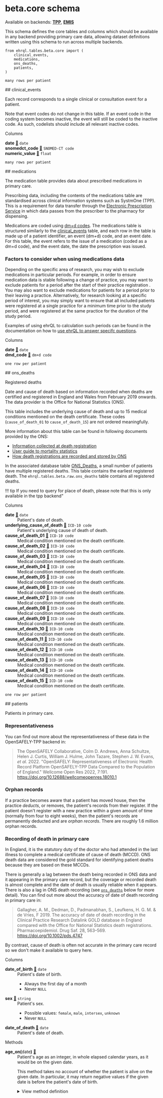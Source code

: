 # <strong>beta.core</strong> schema

Available on backends: [**TPP**](../../backends#tpp), [**EMIS**](../../backends#emis)

This schema defines the core tables and columns which should be available in any backend
providing primary care data, allowing dataset definitions written using this schema to
run across multiple backends.

``` {.python .copy title='To use this schema in an ehrQL file:'}
from ehrql.tables.beta.core import (
    clinical_events,
    medications,
    ons_deaths,
    patients,
)
```

<p class="dimension-indicator"><code>many rows per patient</code></p>
## clinical_events

Each record corresponds to a single clinical or consultation event for a patient.

Note that event codes do not change in this table. If an event code in the coding
system becomes inactive, the event will still be coded to the inactive code.
As such, codelists should include all relevant inactive codes.
<div markdown="block" class="definition-list-wrapper">
  <div class="title">Columns</div>
  <dl markdown="block">
<div markdown="block">
  <dt id="clinical_events.date">
    <strong>date</strong>
    <a class="headerlink" href="#clinical_events.date" title="Permanent link">🔗</a>
    <code>date</code>
  </dt>
  <dd markdown="block">


  </dd>
</div>

<div markdown="block">
  <dt id="clinical_events.snomedct_code">
    <strong>snomedct_code</strong>
    <a class="headerlink" href="#clinical_events.snomedct_code" title="Permanent link">🔗</a>
    <code>SNOMED-CT code</code>
  </dt>
  <dd markdown="block">


  </dd>
</div>

<div markdown="block">
  <dt id="clinical_events.numeric_value">
    <strong>numeric_value</strong>
    <a class="headerlink" href="#clinical_events.numeric_value" title="Permanent link">🔗</a>
    <code>float</code>
  </dt>
  <dd markdown="block">


  </dd>
</div>

  </dl>
</div>


<p class="dimension-indicator"><code>many rows per patient</code></p>
## medications

The medication table provides data about prescribed medications in primary care.

Prescribing data, including the contents of the medications table are standardised
across clinical information systems such as SystmOne (TPP). This is a requirement
for data transfer through the
[Electronic Prescription Service](https://digital.nhs.uk/services/electronic-prescription-service/)
in which data passes from the prescriber to the pharmacy for dispensing.

Medications are coded using
[dm+d codes](https://www.bennett.ox.ac.uk/blog/2019/08/what-is-the-dm-d-the-nhs-dictionary-of-medicines-and-devices/).
The medications table is structured similarly to the [clinical_events](#clinical_events)
table, and each row in the table is made up of a patient identifier, an event (dm+d)
code, and an event date. For this table, the event refers to the issue of a medication
(coded as a dm+d code), and the event date, the date the prescription was issued.

### Factors to consider when using medications data

Depending on the specific area of research, you may wish to exclude medications
in particular periods. For example, in order to ensure medication data is stable
following a change of practice, you may want to exclude patients for a period after
the start of their practice registration . You may also want to
exclude medications for patients for a period prior to their leaving a practice.
Alternatively, for research looking at a specific period of
interest, you may simply want to ensure that all included patients were registered
at a single practice for a minimum time prior to the study period, and were
registered at the same practice for the duration of the study period.

Examples of using ehrQL to calculation such periods can be found in the documentation
on how to
[use ehrQL to answer specifc questions](../../../how-to/examples#excluding-medications-for-patients-who-have-transferred-between-practices).
<div markdown="block" class="definition-list-wrapper">
  <div class="title">Columns</div>
  <dl markdown="block">
<div markdown="block">
  <dt id="medications.date">
    <strong>date</strong>
    <a class="headerlink" href="#medications.date" title="Permanent link">🔗</a>
    <code>date</code>
  </dt>
  <dd markdown="block">


  </dd>
</div>

<div markdown="block">
  <dt id="medications.dmd_code">
    <strong>dmd_code</strong>
    <a class="headerlink" href="#medications.dmd_code" title="Permanent link">🔗</a>
    <code>dm+d code</code>
  </dt>
  <dd markdown="block">


  </dd>
</div>

  </dl>
</div>


<p class="dimension-indicator"><code>one row per patient</code></p>
## ons_deaths

Registered deaths

Date and cause of death based on information recorded when deaths are
certified and registered in England and Wales from February 2019 onwards.
The data provider is the Office for National Statistics (ONS).

This table includes the underlying cause of death and up to 15 medical conditions mentioned on the death certificate.
These codes (`cause_of_death_01` to `cause_of_death_15`) are not ordered meaningfully.

More information about this table can be found in following documents provided by the ONS:

- [Information collected at death registration](https://www.ons.gov.uk/peoplepopulationandcommunity/birthsdeathsandmarriages/deaths/methodologies/userguidetomortalitystatisticsjuly2017#information-collected-at-death-registration)
- [User guide to mortality statistics](https://www.ons.gov.uk/peoplepopulationandcommunity/birthsdeathsandmarriages/deaths/methodologies/userguidetomortalitystatisticsjuly2017)
- [How death registrations are recorded and stored by ONS](https://www.ons.gov.uk/aboutus/transparencyandgovernance/freedomofinformationfoi/howdeathregistrationsarerecordedandstoredbyons)

In the associated database table [ONS_Deaths](https://reports.opensafely.org/reports/opensafely-tpp-database-schema/#ONS_Deaths),
a small number of patients have multiple registered deaths.
This table contains the earliest registered death.
The `ehrql.tables.beta.raw.ons_deaths` table contains all registered deaths.

!!! tip
    If you need to query for place of death, please note that
    this is only available in the tpp backend"
<div markdown="block" class="definition-list-wrapper">
  <div class="title">Columns</div>
  <dl markdown="block">
<div markdown="block">
  <dt id="ons_deaths.date">
    <strong>date</strong>
    <a class="headerlink" href="#ons_deaths.date" title="Permanent link">🔗</a>
    <code>date</code>
  </dt>
  <dd markdown="block">
Patient's date of death.

  </dd>
</div>

<div markdown="block">
  <dt id="ons_deaths.underlying_cause_of_death">
    <strong>underlying_cause_of_death</strong>
    <a class="headerlink" href="#ons_deaths.underlying_cause_of_death" title="Permanent link">🔗</a>
    <code>ICD-10 code</code>
  </dt>
  <dd markdown="block">
Patient's underlying cause of death of death.

  </dd>
</div>

<div markdown="block">
  <dt id="ons_deaths.cause_of_death_01">
    <strong>cause_of_death_01</strong>
    <a class="headerlink" href="#ons_deaths.cause_of_death_01" title="Permanent link">🔗</a>
    <code>ICD-10 code</code>
  </dt>
  <dd markdown="block">
Medical condition mentioned on the death certificate.

  </dd>
</div>

<div markdown="block">
  <dt id="ons_deaths.cause_of_death_02">
    <strong>cause_of_death_02</strong>
    <a class="headerlink" href="#ons_deaths.cause_of_death_02" title="Permanent link">🔗</a>
    <code>ICD-10 code</code>
  </dt>
  <dd markdown="block">
Medical condition mentioned on the death certificate.

  </dd>
</div>

<div markdown="block">
  <dt id="ons_deaths.cause_of_death_03">
    <strong>cause_of_death_03</strong>
    <a class="headerlink" href="#ons_deaths.cause_of_death_03" title="Permanent link">🔗</a>
    <code>ICD-10 code</code>
  </dt>
  <dd markdown="block">
Medical condition mentioned on the death certificate.

  </dd>
</div>

<div markdown="block">
  <dt id="ons_deaths.cause_of_death_04">
    <strong>cause_of_death_04</strong>
    <a class="headerlink" href="#ons_deaths.cause_of_death_04" title="Permanent link">🔗</a>
    <code>ICD-10 code</code>
  </dt>
  <dd markdown="block">
Medical condition mentioned on the death certificate.

  </dd>
</div>

<div markdown="block">
  <dt id="ons_deaths.cause_of_death_05">
    <strong>cause_of_death_05</strong>
    <a class="headerlink" href="#ons_deaths.cause_of_death_05" title="Permanent link">🔗</a>
    <code>ICD-10 code</code>
  </dt>
  <dd markdown="block">
Medical condition mentioned on the death certificate.

  </dd>
</div>

<div markdown="block">
  <dt id="ons_deaths.cause_of_death_06">
    <strong>cause_of_death_06</strong>
    <a class="headerlink" href="#ons_deaths.cause_of_death_06" title="Permanent link">🔗</a>
    <code>ICD-10 code</code>
  </dt>
  <dd markdown="block">
Medical condition mentioned on the death certificate.

  </dd>
</div>

<div markdown="block">
  <dt id="ons_deaths.cause_of_death_07">
    <strong>cause_of_death_07</strong>
    <a class="headerlink" href="#ons_deaths.cause_of_death_07" title="Permanent link">🔗</a>
    <code>ICD-10 code</code>
  </dt>
  <dd markdown="block">
Medical condition mentioned on the death certificate.

  </dd>
</div>

<div markdown="block">
  <dt id="ons_deaths.cause_of_death_08">
    <strong>cause_of_death_08</strong>
    <a class="headerlink" href="#ons_deaths.cause_of_death_08" title="Permanent link">🔗</a>
    <code>ICD-10 code</code>
  </dt>
  <dd markdown="block">
Medical condition mentioned on the death certificate.

  </dd>
</div>

<div markdown="block">
  <dt id="ons_deaths.cause_of_death_09">
    <strong>cause_of_death_09</strong>
    <a class="headerlink" href="#ons_deaths.cause_of_death_09" title="Permanent link">🔗</a>
    <code>ICD-10 code</code>
  </dt>
  <dd markdown="block">
Medical condition mentioned on the death certificate.

  </dd>
</div>

<div markdown="block">
  <dt id="ons_deaths.cause_of_death_10">
    <strong>cause_of_death_10</strong>
    <a class="headerlink" href="#ons_deaths.cause_of_death_10" title="Permanent link">🔗</a>
    <code>ICD-10 code</code>
  </dt>
  <dd markdown="block">
Medical condition mentioned on the death certificate.

  </dd>
</div>

<div markdown="block">
  <dt id="ons_deaths.cause_of_death_11">
    <strong>cause_of_death_11</strong>
    <a class="headerlink" href="#ons_deaths.cause_of_death_11" title="Permanent link">🔗</a>
    <code>ICD-10 code</code>
  </dt>
  <dd markdown="block">
Medical condition mentioned on the death certificate.

  </dd>
</div>

<div markdown="block">
  <dt id="ons_deaths.cause_of_death_12">
    <strong>cause_of_death_12</strong>
    <a class="headerlink" href="#ons_deaths.cause_of_death_12" title="Permanent link">🔗</a>
    <code>ICD-10 code</code>
  </dt>
  <dd markdown="block">
Medical condition mentioned on the death certificate.

  </dd>
</div>

<div markdown="block">
  <dt id="ons_deaths.cause_of_death_13">
    <strong>cause_of_death_13</strong>
    <a class="headerlink" href="#ons_deaths.cause_of_death_13" title="Permanent link">🔗</a>
    <code>ICD-10 code</code>
  </dt>
  <dd markdown="block">
Medical condition mentioned on the death certificate.

  </dd>
</div>

<div markdown="block">
  <dt id="ons_deaths.cause_of_death_14">
    <strong>cause_of_death_14</strong>
    <a class="headerlink" href="#ons_deaths.cause_of_death_14" title="Permanent link">🔗</a>
    <code>ICD-10 code</code>
  </dt>
  <dd markdown="block">
Medical condition mentioned on the death certificate.

  </dd>
</div>

<div markdown="block">
  <dt id="ons_deaths.cause_of_death_15">
    <strong>cause_of_death_15</strong>
    <a class="headerlink" href="#ons_deaths.cause_of_death_15" title="Permanent link">🔗</a>
    <code>ICD-10 code</code>
  </dt>
  <dd markdown="block">
Medical condition mentioned on the death certificate.

  </dd>
</div>

  </dl>
</div>


<p class="dimension-indicator"><code>one row per patient</code></p>
## patients

Patients in primary care.

### Representativeness

You can find out more about the representativeness of these data in the
OpenSAFELY-TPP backend in:

> The OpenSAFELY Collaborative, Colm D. Andrews, Anna Schultze, Helen J. Curtis, William J. Hulme, John Tazare, Stephen J. W. Evans, _et al._ 2022.
> "OpenSAFELY: Representativeness of Electronic Health Record Platform OpenSAFELY-TPP Data Compared to the Population of England."
> Wellcome Open Res 2022, 7:191.
> <https://doi.org/10.12688/wellcomeopenres.18010.1>


### Orphan records

If a practice becomes aware that a patient has moved house,
then the practice _deducts_, or removes, the patient's records from their register.
If the patient doesn't register with a new practice within a given amount of time
(normally from four to eight weeks),
then the patient's records are permanently deducted and are _orphan records_.
There are roughly 1.6 million orphan records.

### Recording of death in primary care

In England, it is the statutory duty of the doctor who had attended in the last
illness to complete a medical certificate of cause of death (MCCD). ONS death data
are considered the gold standard for identifying patient deaths because they are
based on these MCCDs.

There is generally a lag between the death being recorded in ONS data and it
appearing in the primary care record, but the coverage or recorded death is almost
complete and the date of death is usually reliable when it appears. There is
also a lag in ONS death recording (see [`ons_deaths`](/reference/schemas/beta.core/#ons_deaths) below
for more detail). You can find out more about the accuracy of date of death
recording in primary care in:

> Gallagher, A. M., Dedman, D., Padmanabhan, S., Leufkens, H. G. M. & de Vries, F 2019. The accuracy of date of death recording in the Clinical
> Practice Research Datalink GOLD database in England compared with the Office for National Statistics death registrations.
> Pharmacoepidemiol. Drug Saf. 28, 563–569.
> <https://doi.org/10.1002/pds.4747>

By contrast, cause of death is often not accurate in the primary care record so we
don't make it available to query here.
<div markdown="block" class="definition-list-wrapper">
  <div class="title">Columns</div>
  <dl markdown="block">
<div markdown="block">
  <dt id="patients.date_of_birth">
    <strong>date_of_birth</strong>
    <a class="headerlink" href="#patients.date_of_birth" title="Permanent link">🔗</a>
    <code>date</code>
  </dt>
  <dd markdown="block">
Patient's date of birth.

 * Always the first day of a month
 * Never `NULL`
  </dd>
</div>

<div markdown="block">
  <dt id="patients.sex">
    <strong>sex</strong>
    <a class="headerlink" href="#patients.sex" title="Permanent link">🔗</a>
    <code>string</code>
  </dt>
  <dd markdown="block">
Patient's sex.

 * Possible values: `female`, `male`, `intersex`, `unknown`
 * Never `NULL`
  </dd>
</div>

<div markdown="block">
  <dt id="patients.date_of_death">
    <strong>date_of_death</strong>
    <a class="headerlink" href="#patients.date_of_death" title="Permanent link">🔗</a>
    <code>date</code>
  </dt>
  <dd markdown="block">
Patient's date of death.

  </dd>
</div>

  </dl>
</div>
<div markdown="block" class="definition-list-wrapper">
  <div class="title">Methods</div>
  <dl markdown="block">
<div markdown="block">
  <dt id="patients.age_on">
    <strong>age_on(</strong>date<strong>)</strong>
    <a class="headerlink" href="#patients.age_on" title="Permanent link">🔗</a>
    <code></code>
  </dt>
  <dd markdown="block">
Patient's age as an integer, in whole elapsed calendar years, as it would be on
the given date.

This method takes no account of whether the patient is alive on the given date.
In particular, it may return negative values if the given date is before the
patient's date of birth.
    <details markdown="block">
    <summary>View method definition</summary>
```py
return (date - patients.date_of_birth).years

```
    </details>
  </dd>
</div>

  </dl>
</div>
